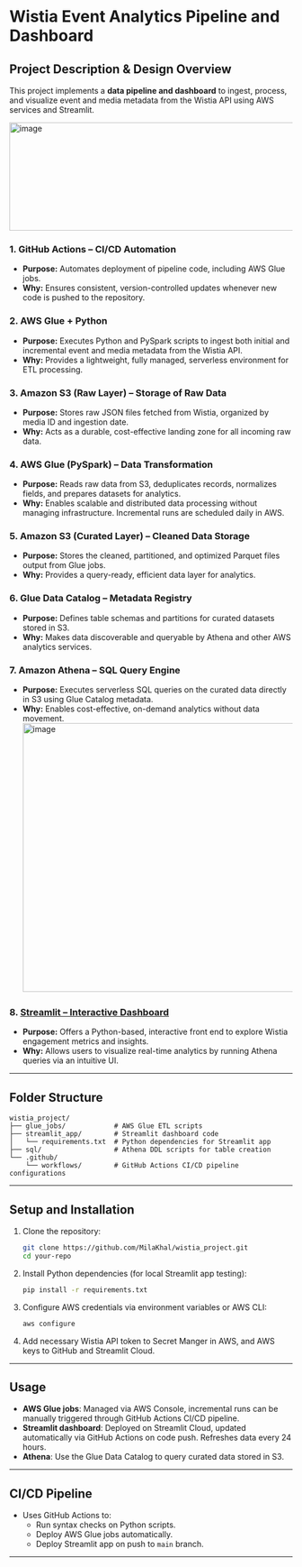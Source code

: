 # Wistia Event Analytics Pipeline and Dashboard

## Project Description & Design Overview

This project implements a **data pipeline and dashboard** to ingest, process, and visualize event and media metadata from the Wistia API using AWS services and Streamlit.

<img width="898" height="192" alt="image" src="https://github.com/user-attachments/assets/5934fc68-9664-4cc4-b64c-10fb502e62f6" />


### 1. GitHub Actions – CI/CD Automation  
- **Purpose:** Automates deployment of pipeline code, including AWS Glue jobs.  
- **Why:** Ensures consistent, version-controlled updates whenever new code is pushed to the repository.

### 2. AWS Glue + Python  
- **Purpose:** Executes Python and PySpark scripts to ingest both initial and incremental event and media metadata from the Wistia API.  
- **Why:** Provides a lightweight, fully managed, serverless environment for ETL processing.

### 3. Amazon S3 (Raw Layer) – Storage of Raw Data  
- **Purpose:** Stores raw JSON files fetched from Wistia, organized by media ID and ingestion date.  
- **Why:** Acts as a durable, cost-effective landing zone for all incoming raw data.

### 4. AWS Glue (PySpark) – Data Transformation  
- **Purpose:** Reads raw data from S3, deduplicates records, normalizes fields, and prepares datasets for analytics.  
- **Why:** Enables scalable and distributed data processing without managing infrastructure. Incremental runs are scheduled daily in AWS. 

### 5. Amazon S3 (Curated Layer) – Cleaned Data Storage  
- **Purpose:** Stores the cleaned, partitioned, and optimized Parquet files output from Glue jobs.  
- **Why:** Provides a query-ready, efficient data layer for analytics.

### 6. Glue Data Catalog – Metadata Registry  
- **Purpose:** Defines table schemas and partitions for curated datasets stored in S3.  
- **Why:** Makes data discoverable and queryable by Athena and other AWS analytics services.

### 7. Amazon Athena – SQL Query Engine  
- **Purpose:** Executes serverless SQL queries on the curated data directly in S3 using Glue Catalog metadata.  
- **Why:** Enables cost-effective, on-demand analytics without data movement.
  <img width="634" height="477" alt="image" src="https://github.com/user-attachments/assets/f626eb15-694a-41c7-8418-c23effee5145" />


### 8. [Streamlit – Interactive Dashboard](https://wistiaproject-8hwzdve8v646pdwteyhjbg.streamlit.app/)
- **Purpose:** Offers a Python-based, interactive front end to explore Wistia engagement metrics and insights.  
- **Why:** Allows users to visualize real-time analytics by running Athena queries via an intuitive UI.

---

## Folder Structure

    wistia_project/
    ├── glue_jobs/            # AWS Glue ETL scripts
    ├── streamlit_app/        # Streamlit dashboard code
    │   └── requirements.txt  # Python dependencies for Streamlit app
    ├── sql/                  # Athena DDL scripts for table creation
    └── .github/
        └── workflows/        # GitHub Actions CI/CD pipeline configurations
---

## Setup and Installation

1. Clone the repository:
    ```bash
    git clone https://github.com/MilaKhal/wistia_project.git
    cd your-repo
    ```

2. Install Python dependencies (for local Streamlit app testing):
    ```bash
    pip install -r requirements.txt
    ```

3. Configure AWS credentials via environment variables or AWS CLI:
    ```bash
    aws configure
    ```

4. Add necessary Wistia API token to Secret Manger in AWS, and AWS keys to GitHub and Streamlit Cloud.

---

## Usage

- **AWS Glue jobs**: Managed via AWS Console, incremental runs can be manually triggered through GitHub Actions CI/CD pipeline.
- **Streamlit dashboard**: Deployed on Streamlit Cloud, updated automatically via GitHub Actions on code push. Refreshes data every 24 hours. 
- **Athena**: Use the Glue Data Catalog to query curated data stored in S3.

---

## CI/CD Pipeline

- Uses GitHub Actions to:
  - Run syntax checks on Python scripts.
  - Deploy AWS Glue jobs automatically.
  - Deploy Streamlit app on push to `main` branch.

---
